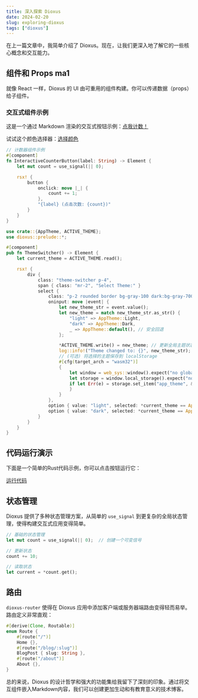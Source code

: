 ```yaml
---
title: 深入探索 Dioxus
date: 2024-02-20
slug: exploring-dioxus
tags: ["dioxus"]
---
```


在上一篇文章中，我简单介绍了 Dioxus。现在，让我们更深入地了解它的一些核心概念和交互能力。

## 组件和 Props ma1

就像 React 一样，Dioxus 的 UI 由可重用的组件构建。你可以传递数据（props）给子组件。

### 交互式组件示例

这是一个通过 Markdown 渲染的交互式按钮示例：[点我计数！](interactive:increment_counter)

试试这个颜色选择器：[选择颜色](interactive:color_picker?color=%23ff5500)

```rust
// 计数器组件示例
#[component]
fn InteractiveCounterButton(label: String) -> Element {
    let mut count = use_signal(|| 0);

    rsx! {
        button {
            onclick: move |_| {
                count += 1;
            },
            "{label} (点击次数: {count})"
        }
    }
}
```

```rust
use crate::{AppTheme, ACTIVE_THEME};
use dioxus::prelude::*;

#[component]
pub fn ThemeSwitcher() -> Element {
    let current_theme = ACTIVE_THEME.read();

    rsx! {
        div {
            class: "theme-switcher p-4",
            span { class: "mr-2", "Select Theme:" }
            select {
                class: "p-2 rounded border bg-gray-100 dark:bg-gray-700 dark:text-white focus:ring-2",
                oninput: move |event| {
                    let new_theme_str = event.value();
                    let new_theme = match new_theme_str.as_str() {
                        "light" => AppTheme::Light,
                        "dark" => AppTheme::Dark,
                        _ => AppTheme::default(), // 安全回退
                    };

                    *ACTIVE_THEME.write() = new_theme; // 更新全局主题状态
                    log::info!("Theme changed to: {}", new_theme_str);
                    // (可选) 将选择的主题保存到 localStorage
                    #[cfg(target_arch = "wasm32")]
                    {
                        let window = web_sys::window().expect("no global `window` exists");
                        let storage = window.local_storage().expect("no local storage").expect("local storage is not available");
                        if let Err(e) = storage.set_item("app_theme", &new_theme_str) {
                        }
                    }
                },
                option { value: "light", selected: *current_theme == AppTheme::Light, "Light" }
                option { value: "dark", selected: *current_theme == AppTheme::Dark, "Dark" }
            }
        }
    }
}

```


## 代码运行演示

下面是一个简单的Rust代码示例，你可以点击按钮运行它：

[运行代码](interactive:code_runner?language=rust&code=fn%20main()%20%7B%0A%20%20println!(%22Hello%2C%20Dioxus!%22)%3B%0A%20%20%0A%20%20let%20numbers%20%3D%20vec![1%2C%202%2C%203%2C%204%2C%205]%3B%0A%20%20let%20sum%3A%20i32%20%3D%20numbers.iter().sum()%3B%0A%20%20println!(%22Sum%3A%20%7B%7D%22%2C%20sum)%3B%0A%7D)

## 状态管理

Dioxus 提供了多种状态管理方案，从简单的 `use_signal` 到更复杂的全局状态管理，使得构建交互式应用变得简单。

```rust
// 基础的状态管理
let mut count = use_signal(|| 0);  // 创建一个可变信号

// 更新状态
count += 10;

// 读取状态
let current = *count.get();
```

## 路由

`dioxus-router` 使得在 Dioxus 应用中添加客户端或服务器端路由变得轻而易举。路由定义非常直观：

```rust
#[derive(Clone, Routable)]
enum Route {
    #[route("/")]
    Home {},
    #[route("/blog/:slug")]
    BlogPost { slug: String },
    #[route("/about")]
    About {},
}
```

总的来说，Dioxus 的设计哲学和强大的功能集给我留下了深刻的印象。通过将交互组件嵌入Markdown内容，我们可以创建更加生动和有教育意义的技术博客。
